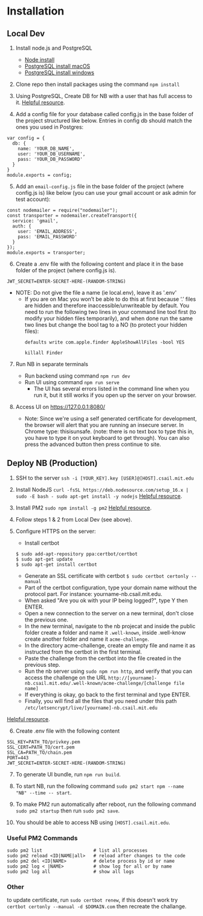 # Installation

## Local Dev

1. Install node.js and PostgreSQL
   - [Node install](https://nodejs.org/en/download/)
   - [PostgreSQL install macOS](https://www.codementor.io/@engineerapart/getting-started-with-postgresql-on-mac-osx-are8jcopb)
   - [PostgreSQL install windows](https://www.postgresqltutorial.com/install-postgresql/)


2. Clone repo then install packages using the command `npm install`

3. Using PostgreSQL, Create DB for NB with a user that has full access to it. [Helpful resource](https://www.codementor.io/@engineerapart/getting-started-with-postgresql-on-mac-osx-are8jcopb).

4. Add a config file for your database called config.js in the base folder of the project structured like below. Entries in config db should match the ones you used in Postgres:
```
var config = {
  db: {
    name: 'YOUR_DB_NAME',
    user: 'YOUR_DB_USERNAME',
    pass: 'YOUR_DB_PASSWORD'
  }
}
module.exports = config;
```

5. Add an `email-config.js` file in the base folder of the project (where config.js is) like below (you can use your gmail account or ask admin for test account):
```
const nodemailer = require("nodemailer");
const transporter = nodemailer.createTransport({
  service: 'gmail',
  auth: { 
    user: 'EMAIL_ADDRESS',
    pass: 'EMAIL_PASSWORD'
  }
});
module.exports = transporter;
```

6. Create a .env file with the following content and place it in the base folder of the project (where config.js is).
```
JWT_SECRET=ENTER-SECRET-HERE-(RANDOM-STRING)
```
   - NOTE: Do not give the file a name (ie local.env), leave it as '.env'
     - If you are on Mac you won’t be able to do this at first because ‘.’ files are hidden and therefore inaccessible/unwriteable by default. You need to run the following two lines in your command line tool first (to modify your hidden files temporarily), and when done run the same two lines but change the bool tag to a NO (to protect your hidden files):
          ```
          defaults write com.apple.finder AppleShowAllFiles -bool YES
          ```
          ```
          killall Finder 
          ```

7. Run NB in separate terminals
   - Run backend using command `npm run dev`
   - Run UI using command `npm run serve`
     - The UI has several errors listed in the command line when you run it, but it still works if you open up the server on your browser.

8. Access UI on https://127.0.0.1:8080/ 
   - Note: Since we're using a self generated certificate for development, the browser will alert that you are running an insecure server. In Chrome type:  thisisunsafe. (note: there is no text box to type this in, you have to type it on yout keyboard to get through). You can also press the advanced button then press continue to site. 



## Deploy NB (Production)

1. SSH to the server `ssh -i [YOUR_KEY].key [USER]@[HOST].csail.mit.edu`

2. Install NodeJS 
`curl -fsSL https://deb.nodesource.com/setup_16.x | sudo -E bash -
sudo apt-get install -y nodejs` [Helpful resource](https://github.com/nodesource/distributions#installation-instructions).

3. Install PM2 `sudo npm install -g pm2` [Helpful resource](https://www.digitalocean.com/community/tutorials/how-to-set-up-a-node-js-application-for-production-on-ubuntu-16-04).

4. Follow steps 1 & 2 from Local Dev (see above).

5. Configure HTTPS on the server:
    * Install certbot 
    ```
    $ sudo add-apt-repository ppa:certbot/certbot
    $ sudo apt-get update
    $ sudo apt-get install certbot
    ```
    * Generate an SSL certificate with certbot
    `$ sudo certbot certonly --manual`
    * Part of the certbot configuration,  type your domain name without the protocol part. For instance: yourname-nb.csail.mit.edu.
    * When asked "Are you ok with your IP being logged?", type Y then ENTER.
    * Open a new connection to the server on a new terminal, don't close the previous one.
    * In the new terminal, navigate to the nb projecat and inside the public folder create a folder and name it `.well-known`, inside .well-know create another folder and name it `acme-challenge`.
    * In the directory acme-challenge, create an empty file and name it as instructed from the certbot in the first terminal.
    * Paste the challenge from the certbot into the file created in the previous step.
    * Run the nb server using `sudo npm run http`, and verify that you can access the challenge on the URL `http://[yourname]-nb.csail.mit.edu/.well-known/acme-challenge/[challenge file name]`
    * If everything is okay, go back to the first terminal and type ENTER.
    * Finally, you will find all the files that you need under this path `/etc/letsencrypt/live/[yourname]-nb.csail.mit.edu`

[Helpful resource](https://itnext.io/node-express-letsencrypt-generate-a-free-ssl-certificate-and-run-an-https-server-in-5-minutes-a730fbe528ca).

6. Create .env file with the following content
```
SSL_KEY=PATH_TO/privkey.pem
SSL_CERT=PATH_TO/cert.pem
SSL_CA=PATH_TO/chain.pem
PORT=443
JWT_SECRET=ENTER-SECRET-HERE-(RANDOM-STRING)
```

7. To generate UI bundle, run `npm run build`.

8. To start NB, run the following command `sudo pm2 start npm --name "NB" --time -- start`.

9. To make PM2 run automatically after reboot, run the following command `sudo pm2 startup` then run `sudo pm2 save`. 

10. You should be able to access NB using `[HOST].csail.mit.edu`.

### Useful PM2 Commands
```
sudo pm2 list                   # list all processes
sudo pm2 reload <ID|NAME|all>   # reload after changes to the code
sudo pm2 del <ID|NAME>          # delete process by id or name
sudo pm2 log < |NAME>           # show log for all or by name
sudo pm2 log all                # show all logs
```
### Other
to update certificate, run `sudo certbot renew`, if this doesn't work try `certbot certonly --manual -d $DOMAIN.com` then recreate the challange.

